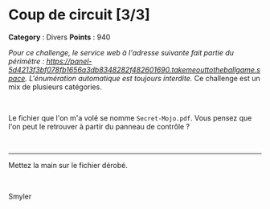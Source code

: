 # Coup de circuit [3/3]

**Category** : Divers
**Points** : 940

<div style="margin-bottom: 1em;"><i>Pour ce challenge, le service web à l'adresse suivante fait partie du périmètre : <a href="https://panel-5d4213f3bf078fb1656a3db8348282f482601690.takemeouttotheballgame.space">https://panel-5d4213f3bf078fb1656a3db8348282f482601690.takemeouttotheballgame.space</a>. L'énumération automatique est toujours interdite.</i> Ce challenge est un mix de plusieurs catégories.</div>

<p class="space">&nbsp;</p>

Le fichier que l'on m'a volé se nomme `Secret-Mojo.pdf`. Vous pensez que l'on peut le retrouver à partir du panneau de contrôle ?

<p class="space">&nbsp;</p>

*** 

Mettez la main sur le fichier dérobé.

<p class="space">&nbsp;</p>

<div class="author">Smyler</div>

<p class="space">&nbsp;</p>



